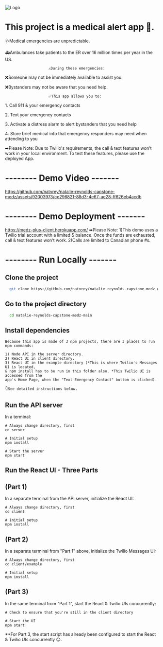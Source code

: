 ![Logo](https://i.imgur.com/scnP2y3.png)

# This project is a medical alert app 📢.

🩺Medical emergencies are unpredictable.

🚑Ambulances take patients to the ER over 16 million times per year in the US.

                        ⚠During these emergencies:

❌Someone may not be immediately available to assist you.

❌Bystanders may not be aware that you need help.

                        ✅This app allows you to:

1️. Call 911 & your emergency contacts

2️. Text your emergency contacts

3️. Activate a distress alarm to alert bystanders that you need help

4️. Store brief medical info that emergency responders may need when attending to you

➡Please Note: Due to Twilio's requirements, the call & text features won't work in
your local environment. To test these features, please use the deployed App.
# -------- Demo Video -------

https://github.com/natvrey/natalie-reynolds-capstone-medz/assets/92003973/ce296821-88d3-4e67-ae28-ff626eb4acdb


# -------- Demo Deployment -------

https://medz-plus-client.herokuapp.com/
➡Please Note:
1)This demo uses a Twilio trial account with a limited
$ balance. Once the funds are exhausted, call & text features won't work.
2)Calls are limited to Canadian phone #s.

# -------- Run Locally -------

## Clone the project

```bash
  git clone https://github.com/natvrey/natalie-reynolds-capstone-medz.git
```

## Go to the project directory

```bash
  cd natalie-reynolds-capstone-medz-main
```

## Install dependencies

```
Because this app is made of 3 npm projects, there are 3 places to run npm commands:

1) Node API in the server directory.
2) React UI in client directory.
3) React UI in the example directory (*This is where Twilio's Messages UI is located,
& npm install has to be run in this folder also. *This Twilio UI is accessed from the
app's Home Page, when the "Text Emergency Contact" button is clicked).

👇See detailed instructions below.

```

## Run the API server

In a terminal:

    # Always change directory, first
    cd server

    # Initial setup
    npm install

    # Start the server
    npm start

## Run the React UI - Three Parts

## (Part 1)

In a separate terminal from the API server, initialize the React UI:

    # Always change directory, first
    cd client

    # Initial setup
    npm install

## (Part 2)

In a separate terminal from "Part 1" above, initialize the Twilio Messages UI:

    # Always change directory, first
    cd client/example

    # Initial setup
    npm install

## (Part 3)

In the same terminal from "Part 1", start the React & Twilio UIs concurrently:

    # Check to ensure that you're still in the client directory

    # Start the UI
    npm start

\*\*For Part 3, the start script has already been configured to start the React & Twilio UIs concurrently 😊.
